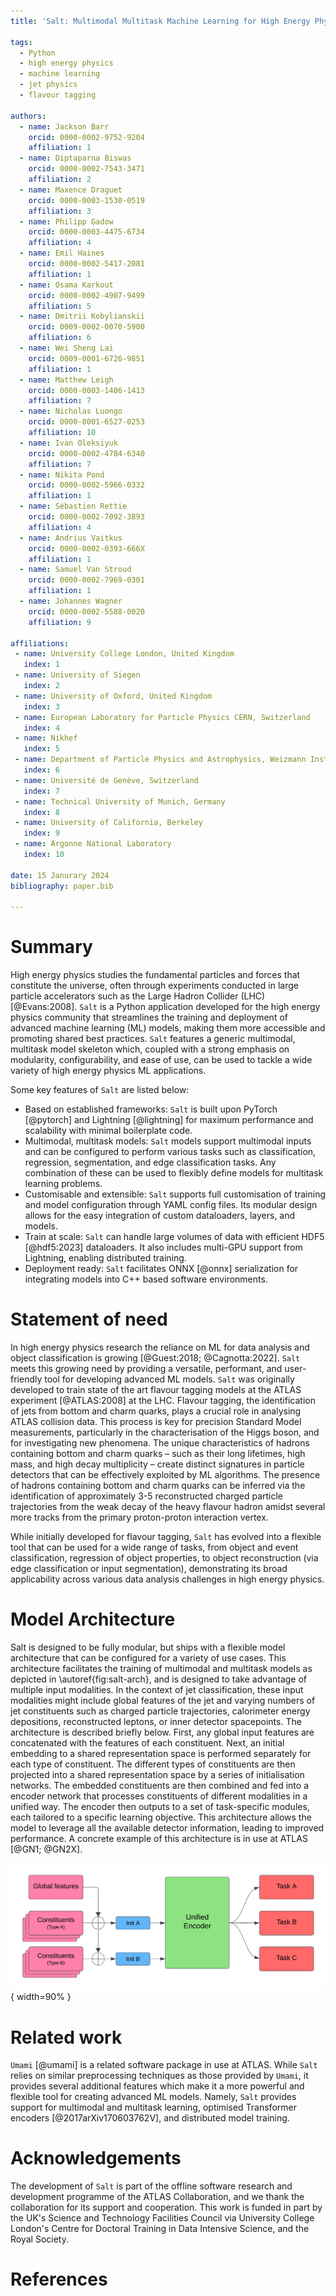 ```yaml
---
title: 'Salt: Multimodal Multitask Machine Learning for High Energy Physics'

tags:
  - Python
  - high energy physics
  - machine learning
  - jet physics
  - flavour tagging

authors:
  - name: Jackson Barr
    orcid: 0000-0002-9752-9204 
    affiliation: 1
  - name: Diptaparna Biswas
    orcid: 0000-0002-7543-3471
    affiliation: 2
  - name: Maxence Draguet
    orcid: 0000-0003-1530-0519
    affiliation: 3
  - name: Philipp Gadow
    orcid: 0000-0003-4475-6734
    affiliation: 4
  - name: Emil Haines
    orcid: 0000-0002-5417-2081
    affiliation: 1
  - name: Osama Karkout
    orcid: 0000-0002-4907-9499
    affiliation: 5
  - name: Dmitrii Kobylianskii
    orcid: 0009-0002-0070-5900
    affiliation: 6
  - name: Wei Sheng Lai
    orcid: 0009-0001-6726-9851
    affiliation: 1
  - name: Matthew Leigh
    orcid: 0000-0003-1406-1413
    affiliation: 7
  - name: Nicholas Luongo
    orcid: 0000-0001-6527-0253
    affiliation: 10
  - name: Ivan Oleksiyuk
    orcid: 0000-0002-4784-6340
    affiliation: 7
  - name: Nikita Pond
    orcid: 0000-0002-5966-0332
    affiliation: 1
  - name: Sébastien Rettie
    orcid: 0000-0002-7092-3893
    affiliation: 4
  - name: Andrius Vaitkus
    orcid: 0000-0002-0393-666X
    affiliation: 1
  - name: Samuel Van Stroud
    orcid: 0000-0002-7969-0301
    affiliation: 1
  - name: Johannes Wagner
    orcid: 0000-0002-5588-0020
    affiliation: 9

affiliations:
 - name: University College London, United Kingdom
   index: 1
 - name: University of Siegen
   index: 2
 - name: University of Oxford, United Kingdom
   index: 3
 - name: European Laboratory for Particle Physics CERN, Switzerland
   index: 4
 - name: Nikhef
   index: 5
 - name: Department of Particle Physics and Astrophysics, Weizmann Institute of Science, Israel
   index: 6
 - name: Université de Genève, Switzerland
   index: 7
 - name: Technical University of Munich, Germany
   index: 8
 - name: University of California, Berkeley
   index: 9
 - name: Argonne National Laboratory
   index: 10

date: 15 Janurary 2024
bibliography: paper.bib

---
```


# Summary

High energy physics studies the fundamental particles and forces that constitute the universe, often through experiments conducted in large particle accelerators such as the Large Hadron Collider (LHC) [@Evans:2008].
`Salt` is a Python application developed for the high energy physics community that streamlines the training and deployment of advanced machine learning (ML) models, making them more accessible and promoting shared best practices.
`Salt` features a generic multimodal, multitask model skeleton which, coupled with a strong emphasis on modularity, configurability, and ease of use, can be used to tackle a wide variety of high energy physics ML applications.

Some key features of `Salt` are listed below:

- Based on established frameworks: `Salt` is built upon PyTorch [@pytorch] and Lightning [@lightning] for maximum performance and scalability with minimal boilerplate code.
- Multimodal, multitask models: `Salt` models support multimodal inputs and can be configured to perform various tasks such as classification, regression, segmentation, and edge classification tasks. Any combination of these can be used to flexibly define models for multitask learning problems.
- Customisable and extensible: `Salt` supports full customisation of training and model configuration through YAML config files. Its modular design allows for the easy integration of custom dataloaders, layers, and models.
- Train at scale: `Salt` can handle large volumes of data with efficient HDF5 [@hdf5:2023] dataloaders. It also includes multi-GPU support from Lightning, enabling distributed training.
- Deployment ready: `Salt` facilitates ONNX [@onnx] serialization for integrating models into C++ based software environments.


# Statement of need

In high energy physics research the reliance on ML for data analysis and object classification is growing [@Guest:2018; @Cagnotta:2022].
`Salt` meets this growing need by providing a versatile, performant, and user-friendly tool for developing advanced ML models.
`Salt` was originally developed to train state of the art flavour tagging models at the ATLAS experiment [@ATLAS:2008] at the LHC.
Flavour tagging, the identification of jets from bottom and charm quarks, plays a crucial role in analysing ATLAS collision data. This process is key for precision Standard Model measurements, particularly in the characterisation of the Higgs boson, and for investigating new phenomena.
The unique characteristics of hadrons containing bottom and charm quarks – such as their long lifetimes, high mass, and high decay multiplicity – create distinct signatures in particle detectors that can be effectively exploited by ML algorithms.
The presence of hadrons containing bottom and charm quarks can be inferred via the identification of approximately 3-5 reconstructed charged particle trajectories from the weak decay of the heavy flavour hadron amidst several more tracks from the primary proton-proton interaction vertex.

While initially developed for flavour tagging, `Salt` has evolved into a flexible tool that can be used for a wide range of tasks, from object and event classification, regression of object properties, to object reconstruction (via edge classification or input segmentation), demonstrating its broad applicability across various data analysis challenges in high energy physics.


# Model Architecture

Salt is designed to be fully modular, but ships with a flexible model architecture that can be configured for a variety of use cases.
This architecture facilitates the training of multimodal and multitask models as depicted in \autoref{fig:salt-arch}, and is designed to take advantage of multiple input modalities.
In the context of jet classification, these input modalities might include global features of the jet and varying numbers of jet constituents such as charged particle trajectories, calorimeter energy depositions, reconstructed leptons, or inner detector spacepoints.
The architecture is described briefly below.
First, any global input features are concatenated with the features of each constituent.
Next, an initial embedding to a shared representation space is performed separately for each type of constituent.
The different types of constituents are then projected into a shared representation space by a series of initialisation networks.
The embedded constituents are then combined and fed into a encoder network that processes constituents of different modalities in a unified way.
The encoder then outputs to a set of task-specific modules, each tailored to a specific learning objective.
This architecture allows the model to leverage all the available detector information, leading to improved performance.
A concrete example of this architecture is in use at ATLAS [@GN1; @GN2X].

![This diagram illustrates the flow of information within a generic model trained using `Salt`. In this example, global object features are provided alongisde two types of constituents. The model is configured with three training objectives, each of which may relate to the global object or the one of the constituent modalities. Concatenation is denoted by $\oplus$.\label{fig:salt-arch}](salt-arch.png){ width=90% }


# Related work

`Umami` [@umami] is a related software package in use at ATLAS. 
While `Salt` relies on similar preprocessing techniques as those provided by `Umami`, it provides several additional features which make it a more powerful and flexible tool for creating advanced ML models.
Namely, `Salt` provides support for multimodal and multitask learning, optimised Transformer encoders [@2017arXiv170603762V], and distributed model training.


# Acknowledgements

The development of `Salt` is part of the offline software research and development programme of the ATLAS Collaboration, and we thank the collaboration for its support and cooperation.
This work is funded in part by the UK's Science and Technology Facilities Council via University College London's Centre for Doctoral Training in Data Intensive Science, and the Royal Society.


# References
